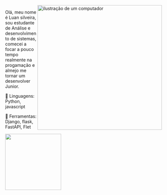 
<img src="https://raw.githubusercontent.com/MicaelliMedeiros/micaellimedeiros/master/image/computer-illustration.png" alt="ilustração de um computador" min-width="400px" max-width="400px" width="400px" align="right">

<p align="left"> 
  Olá, meu nome é Luan silveira, sou estudante de Análise e desenvolvimento de sistemas, comecei a focar a pouco tempo realmente na progamação e almejo me tornar um desenvolver Junior.
</p>

<p align="left">
  🦄 Linguagens: Python, javascript
</p>

<p align="left">
  💼 Ferramentas: Django, flask, FastAPI, Flet
</p>

   <img height="180em" src="https://github-readme-stats.vercel.app/api?username=LuanSilveiraDev&theme=dark&show_icons=true)](https://github.com/anuraghazra/github-readme-stats">
</div>
